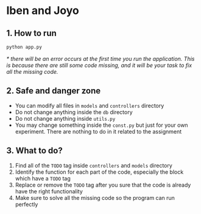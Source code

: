 # Iben and Joyo

## 1. How to run
```python
python app.py
```
_* there will be an error occurs at the first time you run the application. This is because there are still some code missing, and it will be your task to fix all the missing code._

## 2. Safe and danger zone
- You can modify all files in `models` and `controllers` directory
- Do not change anything inside the `db` directory
- Do not change anything inside `utils.py`
- You may change something inside the `const.py` but just for your own experiment. There are nothing to do in it related to the assignment

## 3. What to do?
1. Find all of the `TODO` tag inside `controllers` and `models` directory
2. Identify the function for each part of the code, especially the block which have a `TODO` tag
3. Replace or remove the `TODO` tag after you sure that the code is already have the right functionality
4. Make sure to solve all the missing code so the program can run perfectly